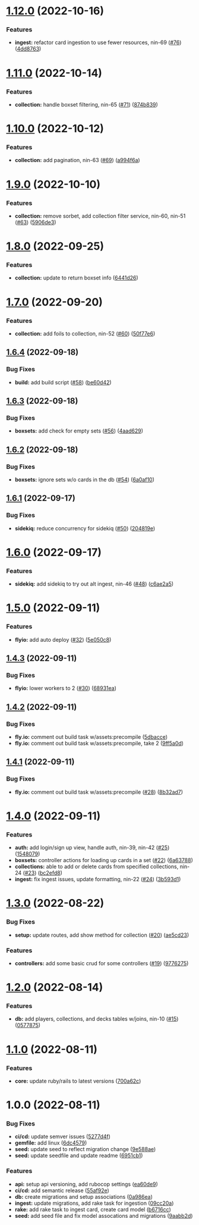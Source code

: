 # [1.12.0](https://github.com/denvermullets/ninetynine-staples/compare/v1.11.0...v1.12.0) (2022-10-16)


### Features

* **ingest:** refactor card ingestion to use fewer resources, nin-69 ([#76](https://github.com/denvermullets/ninetynine-staples/issues/76)) ([4dd8763](https://github.com/denvermullets/ninetynine-staples/commit/4dd87638432d5946b30ddc2a99c9e864c715b567))

# [1.11.0](https://github.com/denvermullets/ninetynine-staples/compare/v1.10.0...v1.11.0) (2022-10-14)


### Features

* **collection:** handle boxset filtering, nin-65 ([#71](https://github.com/denvermullets/ninetynine-staples/issues/71)) ([874b839](https://github.com/denvermullets/ninetynine-staples/commit/874b839860cc47dd9ce3eb7a9a3b236deb0cb14c))

# [1.10.0](https://github.com/denvermullets/ninetynine-staples/compare/v1.9.0...v1.10.0) (2022-10-12)


### Features

* **collection:** add pagination, nin-63 ([#69](https://github.com/denvermullets/ninetynine-staples/issues/69)) ([a994f6a](https://github.com/denvermullets/ninetynine-staples/commit/a994f6a635cc6460955cf193311b34d988c456b4))

# [1.9.0](https://github.com/denvermullets/ninetynine-staples/compare/v1.8.0...v1.9.0) (2022-10-10)


### Features

* **collection:** remove sorbet, add collection filter service, nin-60, nin-51 ([#63](https://github.com/denvermullets/ninetynine-staples/issues/63)) ([5906de3](https://github.com/denvermullets/ninetynine-staples/commit/5906de3f7cc2a026f2be7c3c9412e79f7faf454a))

# [1.8.0](https://github.com/denvermullets/ninetynine-staples/compare/v1.7.0...v1.8.0) (2022-09-25)


### Features

* **collection:** update to return boxset info ([6441d26](https://github.com/denvermullets/ninetynine-staples/commit/6441d2643c57e9d3d7588860f5793e6cdd54b2be))

# [1.7.0](https://github.com/denvermullets/ninetynine-staples/compare/v1.6.4...v1.7.0) (2022-09-20)


### Features

* **collection:** add foils to collection, nin-52 ([#60](https://github.com/denvermullets/ninetynine-staples/issues/60)) ([50f77e6](https://github.com/denvermullets/ninetynine-staples/commit/50f77e60fbdd6807c9f7a2ed32453d76b9e16bad))

## [1.6.4](https://github.com/denvermullets/ninetynine-staples/compare/v1.6.3...v1.6.4) (2022-09-18)


### Bug Fixes

* **build:** add build script ([#58](https://github.com/denvermullets/ninetynine-staples/issues/58)) ([be60d42](https://github.com/denvermullets/ninetynine-staples/commit/be60d42c006faa97f1c7ed54a84cf0492a6c793d))

## [1.6.3](https://github.com/denvermullets/ninetynine-staples/compare/v1.6.2...v1.6.3) (2022-09-18)


### Bug Fixes

* **boxsets:** add check for empty sets ([#56](https://github.com/denvermullets/ninetynine-staples/issues/56)) ([4aad629](https://github.com/denvermullets/ninetynine-staples/commit/4aad6294af6020ad8370233481e0483c5ab37744))

## [1.6.2](https://github.com/denvermullets/ninetynine-staples/compare/v1.6.1...v1.6.2) (2022-09-18)


### Bug Fixes

* **boxsets:** ignore sets w/o cards in the db ([#54](https://github.com/denvermullets/ninetynine-staples/issues/54)) ([6a0af10](https://github.com/denvermullets/ninetynine-staples/commit/6a0af10f63039cbaf6d207add7c477d8de16cbad))

## [1.6.1](https://github.com/denvermullets/ninetynine-staples/compare/v1.6.0...v1.6.1) (2022-09-17)


### Bug Fixes

* **sidekiq:** reduce concurrency for sidekiq ([#50](https://github.com/denvermullets/ninetynine-staples/issues/50)) ([204819e](https://github.com/denvermullets/ninetynine-staples/commit/204819ed6079b1731b4bc984cec530731456f044))

# [1.6.0](https://github.com/denvermullets/ninetynine-staples/compare/v1.5.0...v1.6.0) (2022-09-17)


### Features

* **sidekiq:** add sidekiq to try out alt ingest, nin-46 ([#48](https://github.com/denvermullets/ninetynine-staples/issues/48)) ([c6ae2a5](https://github.com/denvermullets/ninetynine-staples/commit/c6ae2a55a3161a6f11653d04585571775c44d218))

# [1.5.0](https://github.com/denvermullets/ninetynine-staples/compare/v1.4.3...v1.5.0) (2022-09-11)


### Features

* **flyio:** add auto deploy ([#32](https://github.com/denvermullets/ninetynine-staples/issues/32)) ([5e050c8](https://github.com/denvermullets/ninetynine-staples/commit/5e050c8c0e15272e2bc2bef2512e8adb861d9dc5))

## [1.4.3](https://github.com/denvermullets/ninetynine-staples/compare/v1.4.2...v1.4.3) (2022-09-11)


### Bug Fixes

* **flyio:** lower workers to 2 ([#30](https://github.com/denvermullets/ninetynine-staples/issues/30)) ([68931ea](https://github.com/denvermullets/ninetynine-staples/commit/68931ea5c619ff921b8a29b8102c663d9fb6cdba))

## [1.4.2](https://github.com/denvermullets/ninetynine-staples/compare/v1.4.1...v1.4.2) (2022-09-11)


### Bug Fixes

* **fly.io:** comment out build task w/assets:precompile ([5dbacce](https://github.com/denvermullets/ninetynine-staples/commit/5dbacce1b802eac8e3061e275201c4b7ea3633c0))
* **fly.io:** comment out build task w/assets:precompile, take 2 ([9ff5a0d](https://github.com/denvermullets/ninetynine-staples/commit/9ff5a0dff6589a30f433aac5e990a3321925804f))

## [1.4.1](https://github.com/denvermullets/ninetynine-staples/compare/v1.4.0...v1.4.1) (2022-09-11)


### Bug Fixes

* **fly.io:** comment out build task w/assets:precompile ([#28](https://github.com/denvermullets/ninetynine-staples/issues/28)) ([8b32ad7](https://github.com/denvermullets/ninetynine-staples/commit/8b32ad73d0e099cc7dfcfa85f72a0e9a0bd16501))

# [1.4.0](https://github.com/denvermullets/ninetynine-staples/compare/v1.3.0...v1.4.0) (2022-09-11)


### Features

* **auth:** add login/sign up view, handle auth, nin-39, nin-42 ([#25](https://github.com/denvermullets/ninetynine-staples/issues/25)) ([1548079](https://github.com/denvermullets/ninetynine-staples/commit/15480799d7d140f630f0c0690b9d3e98cc64cf06))
* **boxsets:** controller actions for loading up cards in a set ([#22](https://github.com/denvermullets/ninetynine-staples/issues/22)) ([6a63788](https://github.com/denvermullets/ninetynine-staples/commit/6a637886e14b50fbf96eab1391d3e2bef7370b3c))
* **collections:** able to add or delete cards from specified collections, nin-24 ([#23](https://github.com/denvermullets/ninetynine-staples/issues/23)) ([bc2efd8](https://github.com/denvermullets/ninetynine-staples/commit/bc2efd84c38098571951702675ba9a30e4f02d75))
* **ingest:** fix ingest issues, update formatting, nin-22 ([#24](https://github.com/denvermullets/ninetynine-staples/issues/24)) ([3b593d1](https://github.com/denvermullets/ninetynine-staples/commit/3b593d1e2a83ba5870b5b821a4002320a732479e))

# [1.3.0](https://github.com/denvermullets/ninetynine-staples/compare/v1.2.0...v1.3.0) (2022-08-22)


### Bug Fixes

* **setup:** update routes, add show method for collection ([#20](https://github.com/denvermullets/ninetynine-staples/issues/20)) ([ae5cd23](https://github.com/denvermullets/ninetynine-staples/commit/ae5cd2310b7115d9e44664b737722ecb73a433f3))


### Features

* **controllers:** add some basic crud for some controllers ([#19](https://github.com/denvermullets/ninetynine-staples/issues/19)) ([9776275](https://github.com/denvermullets/ninetynine-staples/commit/9776275181a688eb6c6f9541c34da69146d011b0))

# [1.2.0](https://github.com/denvermullets/ninetynine-staples/compare/v1.1.0...v1.2.0) (2022-08-14)


### Features

* **db:** add players, collections, and decks tables w/joins, nin-10 ([#15](https://github.com/denvermullets/ninetynine-staples/issues/15)) ([0577875](https://github.com/denvermullets/ninetynine-staples/commit/057787507d73a152255f325a3af93b6cb30e7d8c))

# [1.1.0](https://github.com/denvermullets/ninetynine-staples/compare/v1.0.0...v1.1.0) (2022-08-11)


### Features

* **core:** update ruby/rails to latest versions ([700a62c](https://github.com/denvermullets/ninetynine-staples/commit/700a62c531490404a655f045fa14a0d835520889))

# 1.0.0 (2022-08-11)


### Bug Fixes

* **ci/cd:** update semver issues ([5277d4f](https://github.com/denvermullets/ninetynine-staples/commit/5277d4f669ce7ca4f868950d7b32528c8d863936))
* **gemfile:** add linux ([6dc4579](https://github.com/denvermullets/ninetynine-staples/commit/6dc4579312e44c3a590a6799c49f83a4e70aa197))
* **seed:** update seed to reflect migration change ([9e588ae](https://github.com/denvermullets/ninetynine-staples/commit/9e588ae764f810ac5efb6ffb9dfa480e0fc36f17))
* **seed:** update seedfile and update readme ([6951cb1](https://github.com/denvermullets/ninetynine-staples/commit/6951cb16f077db5c87d9a8c6e85969522e58aac1))


### Features

* **api:** setup api versioning, add rubocop settings ([ea60de9](https://github.com/denvermullets/ninetynine-staples/commit/ea60de9abc060d076ef1ecd54d9265ceef3af717))
* **ci/cd:** add semantic release ([55af92e](https://github.com/denvermullets/ninetynine-staples/commit/55af92ebb7a1bb91e95d01f78e96bf61972efac0))
* **db:** create migrations and setup associations ([0a986ea](https://github.com/denvermullets/ninetynine-staples/commit/0a986eaee4e7071b02b58b1ca9b790bdb34bccb8))
* **ingest:** update migrations, add rake task for ingestion ([09cc20a](https://github.com/denvermullets/ninetynine-staples/commit/09cc20a23d8563b8a35ec9b3f1201d2f1f9f1fd6))
* **rake:** add rake task to ingest card, create card model ([b6716cc](https://github.com/denvermullets/ninetynine-staples/commit/b6716cc0e94aba6b3d9a38467af0dddebc73c4a2))
* **seed:** add seed file and fix model assocations and migrations ([9aabb2d](https://github.com/denvermullets/ninetynine-staples/commit/9aabb2d6be7ff7acec071efe6b333ce602e046bf))
